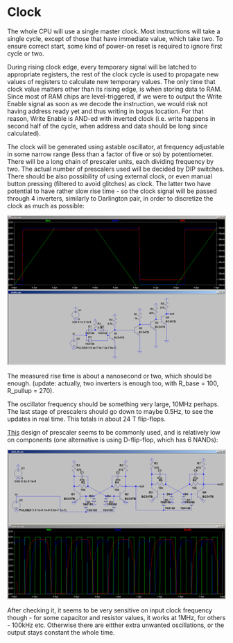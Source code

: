 # Clock

The whole CPU will use a single master clock. Most instructions will take a single cycle,
except of those that have immediate value, which take two. 
To ensure correct start, some kind of power-on reset
is required to ignore first cycle or two.

During rising clock edge, every temporary signal will be latched to appropriate registers,
the rest of the clock cycle is used to propagate new values of registers to calculate
new temporary values. The only time that clock value matters other than its rising edge,
is when storing data to RAM. Since most of RAM chips are level-triggered, if we were to
output the Write Enable signal as soon as we decode the instruction, we would risk
not having address ready yet and thus writing in bogus location. For that reason,
Write Enable is AND-ed with inverted clock (i.e. write happens in second half of the cycle,
when address and data should be long since calculated).

The clock will be generated using astable oscillator, at frequency adjustable in some narrow
range (less than a factor of five or so) by potentiometer. There will be a long chain of
prescaler units, each dividing frequency by two. The actual number of prescalers used will be
decided by DIP switches. There should be also possibility of using external clock, or even
manual button pressing (filtered to avoid glitches) as clock. The latter two have potential
to have rather slow rise time - so the clock signal will be passed through 4 inverters,
similarly to Darlington pair, in order to discretize the clock as much as possible:

![clock](images/clock_inv.png?raw=true)

The measured rise time is about a nanosecond or two, which should be enough.
(update: actually, two inverters is enough too, with R_base = 100, R_pullup = 270).

The oscillator frequency should be something very large, 10MHz perhaps. The last stage of
prescalers should go down to maybe 0.5Hz, to see the updates in real time. This totals
in about 24 T flip-flops.

[This](http://ch00ftech.com/2012/07/10/transistor-clock-part-2-prescaler/)
design of prescaler seems to be commonly used, and is relatively low on components
(one alternative is using D-flip-flop, which has 6 NANDs):

![prescaler](images/clock_div.png?raw=true)

After checking it, it seems to be very sensitive on input clock frequency though - for some capacitor
and resistor values, it works at 1MHz, for others - 100kHz etc. Otherwise there are eitther
extra unwanted oscillations, or the output stays constant the whole time.
